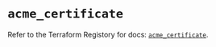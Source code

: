 # `acme_certificate`

Refer to the Terraform Registory for docs: [`acme_certificate`](https://registry.terraform.io/providers/vancluever/acme/2.14.0/docs/resources/certificate).
